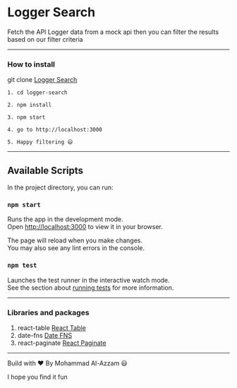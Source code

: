 # Logger Search

Fetch the API Logger data from a mock api then you can filter the results based on our filter criteria

---

### How to install

git clone [Logger Search](https://github.com/MohdAzzam/logger-search)

    1. cd logger-search

    2. npm install

    3. npm start

    4. go to http://localhost:3000

    5. Happy filtering 😃

---

## Available Scripts

In the project directory, you can run:

### `npm start`

Runs the app in the development mode.\
Open [http://localhost:3000](http://localhost:3000) to view it in your browser.

The page will reload when you make changes.\
You may also see any lint errors in the console.

### `npm test`

Launches the test runner in the interactive watch mode.\
See the section about [running tests](https://facebook.github.io/create-react-app/docs/running-tests) for more information.

---

### Libraries and packages

1. react-table [React Table](https://react-table-v7.tanstack.com/)
2. date-fns [Date FNS](https://date-fns.org/)
3. react-paginate [React Paginate](https://www.npmjs.com/package/react-paginate)

---

Build with ❤️ By Mohammad Al-Azzam 😃

I hope you find it fun
